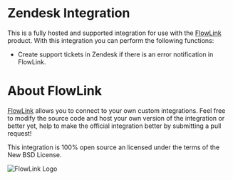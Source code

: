 # Zendesk Integration

This is a fully hosted and supported integration for use with the [FlowLink](http://flowlink.io/) product. With this integration you can perform the following functions:

* Create support tickets in Zendesk if there is an error notification in FlowLink.

# About FlowLink

[FlowLink](http://flowlink.io/) allows you to connect to your own custom integrations.
Feel free to modify the source code and host your own version of the integration
or better yet, help to make the official integration better by submitting a pull request!

This integration is 100% open source an licensed under the terms of the New BSD License.

![FlowLink Logo](http://flowlink.io/wp-content/uploads/logo-1.png)

